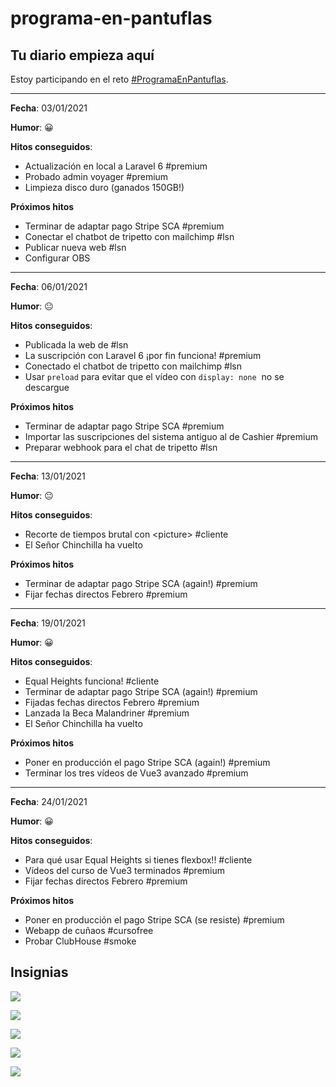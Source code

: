 # programa-en-pantuflas

## **Tu diario empieza aquí**

Estoy participando en el reto [#ProgramaEnPantuflas](https://github.com/delineas/reto-programa-en-pantuflas).

---

**Fecha**: 03/01/2021 

**Humor**: :grinning:

**Hitos conseguidos**:

*   Actualización en local a Laravel 6 #premium
*   Probado admin voyager #premium
*   Limpieza disco duro (ganados 150GB!)

**Próximos hitos**

*   Terminar de adaptar pago Stripe SCA #premium
*   Conectar el chatbot de tripetto con mailchimp #lsn
*   Publicar nueva web #lsn
*   Configurar OBS

---

**Fecha**: 06/01/2021 

**Humor**: 😐

**Hitos conseguidos**:

*   Publicada la web de #lsn
*   La suscripción con Laravel 6 ¡por fin funciona! #premium
*   Conectado el chatbot de tripetto con mailchimp #lsn
*   Usar `preload` para evitar que el vídeo con `display: none`  no se descargue

**Próximos hitos**

*   Terminar de adaptar pago Stripe SCA #premium
*   Importar las suscripciones del sistema antiguo al de Cashier #premium
*   Preparar webhook para el chat de tripetto #lsn

---

**Fecha**: 13/01/2021 

**Humor**: 😐

**Hitos conseguidos**:

*   Recorte de tiempos brutal con \<picture> #cliente
*   El Señor Chinchilla ha vuelto

**Próximos hitos**

*   Terminar de adaptar pago Stripe SCA (again!) #premium
*   Fijar fechas directos Febrero #premium

---

**Fecha**: 19/01/2021 

**Humor**: :grinning:

**Hitos conseguidos**:

*   Equal Heights funciona! #cliente
*   Terminar de adaptar pago Stripe SCA (again!) #premium
*   Fijadas fechas directos Febrero #premium
*   Lanzada la Beca Malandriner #premium
*   El Señor Chinchilla ha vuelto

**Próximos hitos**

*   Poner en producción el pago Stripe SCA (again!) #premium
*   Terminar los tres vídeos de Vue3 avanzado #premium

---

**Fecha**: 24/01/2021 

**Humor**: :grinning:

**Hitos conseguidos**:

*   Para qué usar Equal Heights si tienes flexbox!! #cliente
*   Vídeos del curso de Vue3 terminados #premium
*   Fijar fechas directos Febrero #premium

**Próximos hitos**

*   Poner en producción el pago Stripe SCA (se resiste) #premium
*   Webapp de cuñaos #cursofree
*   Probar ClubHouse #smoke


## Insignias

![](https://raw.githubusercontent.com/delineas/reto-programa-en-pantuflas/main/badges/programaenpantuflas-pantufla1.png)

![](https://raw.githubusercontent.com/delineas/reto-programa-en-pantuflas/main/badges/programaenpantuflas-pantufla5.png)

![](https://img.shields.io/badge/Pantufla_1-1/1-green?logo=data:image/png;base64,iVBORw0KGgoAAAANSUhEUgAAABgAAAALCAYAAAESMn1bAAAABGdBTUEAALGPC/xhBQAAAQxJREFUOBGtkzsOAVEUho1XoaHVUKqVFsAi0EhEPQtQK21Ar7YAtUZiAVQSQTQq0ZDxHe65Zm68gpN8Of953sm9mVgMC4KgJN5DrPFJOEnCmlYkkfc0TXugGl+0mnzVBq6g2Ied5HVvHr1xGyMxEyvYgtggUnQDGjowljw+oXV0Ba4f7fm+n9PCV55FI7DX8XIJjXFQOyDK7waGNHWhBVPYg1jv4aBUtIBMhbTNJynIC1sLx6F5ubVr3++3ZI8ygs09UJsjfPjtKfQQFtXM5gU+AQ0Th93E5NM695FnKAtHOENBhvB1WELLxBl0G2agFv2bnp1Gt3yZWPNZj5u/td9fXuryV9kndwf+EV8AiiIWaJvPWVAAAAAASUVORK5CYII=)

![](https://img.shields.io/badge/Pantufla_5-5/5-yellow?logo=data:image/png;base64,iVBORw0KGgoAAAANSUhEUgAAABgAAAALCAYAAAESMn1bAAAABGdBTUEAALGPC/xhBQAAAQxJREFUOBGtkzsOAVEUho1XoaHVUKqVFsAi0EhEPQtQK21Ar7YAtUZiAVQSQTQq0ZDxHe65Zm68gpN8Of953sm9mVgMC4KgJN5DrPFJOEnCmlYkkfc0TXugGl+0mnzVBq6g2Ied5HVvHr1xGyMxEyvYgtggUnQDGjowljw+oXV0Ba4f7fm+n9PCV55FI7DX8XIJjXFQOyDK7waGNHWhBVPYg1jv4aBUtIBMhbTNJynIC1sLx6F5ubVr3++3ZI8ygs09UJsjfPjtKfQQFtXM5gU+AQ0Th93E5NM695FnKAtHOENBhvB1WELLxBl0G2agFv2bnp1Gt3yZWPNZj5u/td9fXuryV9kndwf+EV8AiiIWaJvPWVAAAAAASUVORK5CYII=)

![](https://img.shields.io/badge/Pantufla_15-5/15-lightgrey?logo=data:image/png;base64,iVBORw0KGgoAAAANSUhEUgAAABgAAAALCAYAAAESMn1bAAAABGdBTUEAALGPC/xhBQAAAQxJREFUOBGtkzsOAVEUho1XoaHVUKqVFsAi0EhEPQtQK21Ar7YAtUZiAVQSQTQq0ZDxHe65Zm68gpN8Of953sm9mVgMC4KgJN5DrPFJOEnCmlYkkfc0TXugGl+0mnzVBq6g2Ied5HVvHr1xGyMxEyvYgtggUnQDGjowljw+oXV0Ba4f7fm+n9PCV55FI7DX8XIJjXFQOyDK7waGNHWhBVPYg1jv4aBUtIBMhbTNJynIC1sLx6F5ubVr3++3ZI8ygs09UJsjfPjtKfQQFtXM5gU+AQ0Th93E5NM695FnKAtHOENBhvB1WELLxBl0G2agFv2bnp1Gt3yZWPNZj5u/td9fXuryV9kndwf+EV8AiiIWaJvPWVAAAAAASUVORK5CYII=)
